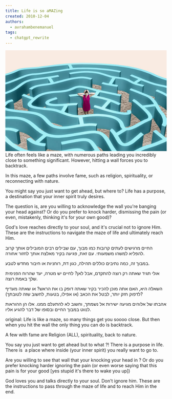 ```yaml
---
title: Life is so aMAZing
created: 2010-12-04
authors:
  - avrahambenemanuel
tags:
  - chatgpt_rewrite
---
```


![maze](assets/images/maze.jpg)
Life often feels like a maze, with numerous paths leading you incredibly close to something significant. However, hitting a wall forces you to backtrack.

In this maze, a few paths involve fame, such as religion, spirituality, or reconnecting with nature.

You might say you just want to get ahead, but where to? Life has a purpose, a destination that your inner spirit truly desires.

The question is, are you willing to acknowledge the wall you're banging your head against? Or do you prefer to knock harder, dismissing the pain (or even, mistakenly, thinking it's for your own good)?

God's love reaches directly to your soul, and it's crucial not to ignore Him. These are the instructions to navigate the maze of life and ultimately reach Him.

החיים מרגישים לעתים קרובות כמו מבוך, עם שבילים רבים המובילים אותך קרוב להפליא למשהו משמעותי. עם זאת, פגיעה בקיר מאלצת אותך לחזור אחורה.

במבוך זה, כמה נתיבים כוללים תהילה, כגון דת, רוחניות או חיבור מחדש לטבע.

אולי תגיד שאתה רק רוצה להתקדם, אבל לאן? לחיים יש מטרה, יעד שהרוח הפנימית שלך באמת רוצה.

השאלה היא, האם אתה מוכן להכיר בקיר שאתה דופק בו את הראש? או שאתה מעדיף לדפוק חזק יותר, לבטל את הכאב (או אפילו, בטעות, לחשוב שזה לטובתך)?

אהבתו של אלוהים מגיעה ישירות אל נשמתך, וחשוב לא להתעלם ממנו. אלו הן ההוראות לנווט במבוך החיים ובסופו של דבר להגיע אליו.

original:
Life is like a maze, so many things get you soooo close. But then when you hit the wall the only thing you can do is backtrack.

A few with fame are Religion (ALL), spirituality, back to nature. 

You say you just want to get ahead but to what ?! There is a purpose in life. There is  a place where inside (your inner spirit) you really want to go to.

Are you willing to see that wall that your knocking your head in ? Or do you prefer knocking harder ignoring the pain (or even worse saying that this pain is for your good [yes stupid it's there to wake you up])

God loves you and talks directly to your soul. Don't ignore him. These are the instructions to pass through the maze of life and to reach Him in the end.